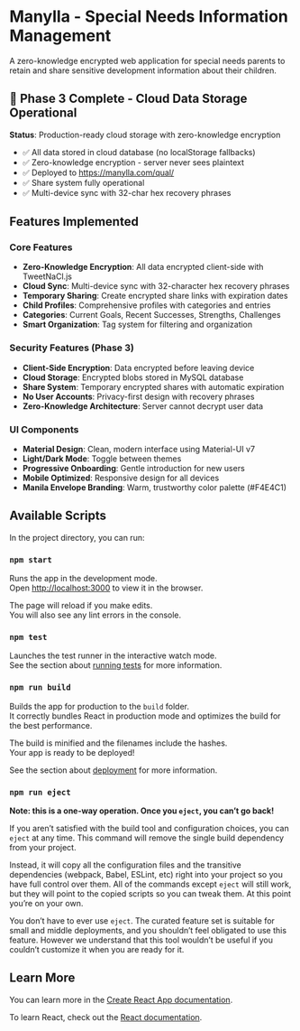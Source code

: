 # Manylla - Special Needs Information Management

A zero-knowledge encrypted web application for special needs parents to retain and share sensitive development information about their children.

## 🎉 Phase 3 Complete - Cloud Data Storage Operational

**Status**: Production-ready cloud storage with zero-knowledge encryption
- ✅ All data stored in cloud database (no localStorage fallbacks)
- ✅ Zero-knowledge encryption - server never sees plaintext
- ✅ Deployed to https://manylla.com/qual/
- ✅ Share system fully operational
- ✅ Multi-device sync with 32-char hex recovery phrases

## Features Implemented

### Core Features
- **Zero-Knowledge Encryption**: All data encrypted client-side with TweetNaCl.js
- **Cloud Sync**: Multi-device sync with 32-character hex recovery phrases
- **Temporary Sharing**: Create encrypted share links with expiration dates
- **Child Profiles**: Comprehensive profiles with categories and entries
- **Categories**: Current Goals, Recent Successes, Strengths, Challenges
- **Smart Organization**: Tag system for filtering and organization

### Security Features (Phase 3)
- **Client-Side Encryption**: Data encrypted before leaving device
- **Cloud Storage**: Encrypted blobs stored in MySQL database
- **Share System**: Temporary encrypted shares with automatic expiration
- **No User Accounts**: Privacy-first design with recovery phrases
- **Zero-Knowledge Architecture**: Server cannot decrypt user data

### UI Components
- **Material Design**: Clean, modern interface using Material-UI v7
- **Light/Dark Mode**: Toggle between themes
- **Progressive Onboarding**: Gentle introduction for new users
- **Mobile Optimized**: Responsive design for all devices
- **Manila Envelope Branding**: Warm, trustworthy color palette (#F4E4C1)

## Available Scripts

In the project directory, you can run:

### `npm start`

Runs the app in the development mode.\
Open [http://localhost:3000](http://localhost:3000) to view it in the browser.

The page will reload if you make edits.\
You will also see any lint errors in the console.

### `npm test`

Launches the test runner in the interactive watch mode.\
See the section about [running tests](https://facebook.github.io/create-react-app/docs/running-tests) for more information.

### `npm run build`

Builds the app for production to the `build` folder.\
It correctly bundles React in production mode and optimizes the build for the best performance.

The build is minified and the filenames include the hashes.\
Your app is ready to be deployed!

See the section about [deployment](https://facebook.github.io/create-react-app/docs/deployment) for more information.

### `npm run eject`

**Note: this is a one-way operation. Once you `eject`, you can’t go back!**

If you aren’t satisfied with the build tool and configuration choices, you can `eject` at any time. This command will remove the single build dependency from your project.

Instead, it will copy all the configuration files and the transitive dependencies (webpack, Babel, ESLint, etc) right into your project so you have full control over them. All of the commands except `eject` will still work, but they will point to the copied scripts so you can tweak them. At this point you’re on your own.

You don’t have to ever use `eject`. The curated feature set is suitable for small and middle deployments, and you shouldn’t feel obligated to use this feature. However we understand that this tool wouldn’t be useful if you couldn’t customize it when you are ready for it.

## Learn More

You can learn more in the [Create React App documentation](https://facebook.github.io/create-react-app/docs/getting-started).

To learn React, check out the [React documentation](https://reactjs.org/).
